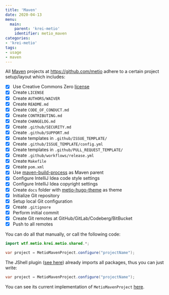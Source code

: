 ```yaml
---
title: 'Maven'
date: 2020-04-13
menu:
  main:
    parent: 'krei-metio'
    identifier: metio_maven
categories:
- 'krei-metio'
tags:
- usage
- maven
---
```


All [Maven](https://maven.apache.org/) projects at https://github.com/metio adhere to a certain project setup/layout which includes:

- [x] Use Creative Commons Zero [license](../../krei-core/license/#license-templates)
- [x] Create `LICENSE`
- [x] Create `AUTHORS/WAIVER`
- [x] Create `README.md`
- [x] Create `CODE_OF_CONDUCT.md`
- [x] Create `CONTRIBUTING.md`
- [x] Create `CHANGELOG.md`
- [x] Create `.github/SECURITY.md`
- [x] Create `.github/SUPPORT.md`
- [x] Create templates in `.github/ISSUE_TEMPLATE/`
- [x] Create `.github/ISSUE_TEMPLATE/config.yml`
- [x] Create templates in `.github/PULL_REQUEST_TEMPLATE/`
- [x] Create `.github/workflows/release.yml`
- [x] Create `Makefile`
- [x] Create `pom.xml`
- [x] Use [maven-build-process](https://github.com/metio/maven-build-process) as Maven parent
- [x] Configure IntelliJ Idea code style settings
- [x] Configure IntelliJ Idea copyright settings
- [x] Create `docs` folder with [metio-hugo-theme](https://github.com/metio/metio-hugo-theme) as theme
- [x] Initialize Git repository
- [x] Setup local Git configuration
- [x] Create `.gitignore`
- [x] Perform initial commit
- [x] Create Git remotes at GitHub/GitLab/Codeberg/BitBucket
- [x] Push to all remotes

You can do all that manually, or call the following code:

```java
import wtf.metio.krei.metio.shared.*;

var project = MetioMavenProject.configure("projectName");
```

The JShell plugin ([see here](../)) already imports all packages, thus you can just write:

```java
var project = MetioMavenProject.configure("projectName");
```

You can see its current implementation of `MetioMavenProject` [here](https://github.com/metio/krei/blob/master/krei-metio/src/main/java/wtf/metio/krei/metio/shared/MetioMavenProject.java).
